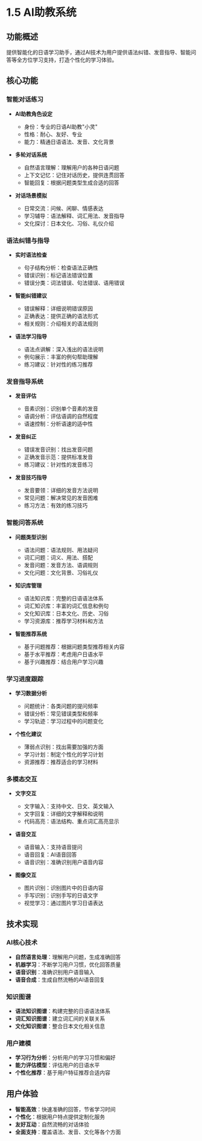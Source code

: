 # 1.5 AI助教系统

## 功能概述
提供智能化的日语学习助手，通过AI技术为用户提供语法纠错、发音指导、智能问答等全方位学习支持，打造个性化的学习体验。

## 核心功能

### 智能对话练习
- **AI助教角色设定**
  - 身份：专业的日语AI助教"小灵"
  - 性格：耐心、友好、专业
  - 能力：精通日语语法、发音、文化背景
  
- **多轮对话系统**
  - 自然语言理解：理解用户的各种日语问题
  - 上下文记忆：记住对话历史，提供连贯回答
  - 智能回复：根据问题类型生成合适的回答
  
- **对话场景模拟**
  - 日常交流：问候、闲聊、情感表达
  - 学习辅导：语法解释、词汇用法、发音指导
  - 文化探讨：日本文化、习俗、礼仪介绍

### 语法纠错与指导
- **实时语法检查**
  - 句子结构分析：检查语法正确性
  - 错误识别：标记语法错误位置
  - 错误分类：词法错误、句法错误、语用错误
  
- **智能纠错建议**
  - 错误解释：详细说明错误原因
  - 正确表达：提供正确的语法形式
  - 相关规则：介绍相关的语法规则
  
- **语法学习指导**
  - 语法点讲解：深入浅出的语法说明
  - 例句展示：丰富的例句帮助理解
  - 练习建议：针对性的练习推荐

### 发音指导系统
- **发音评估**
  - 音素识别：识别单个音素的发音
  - 语调分析：评估语调的自然程度
  - 语速控制：分析语速的适中性
  
- **发音纠正**
  - 错误发音识别：找出发音问题
  - 正确发音示范：提供标准发音
  - 练习建议：针对性的发音练习
  
- **发音技巧指导**
  - 发音要领：详细的发音方法说明
  - 常见问题：解决常见的发音困难
  - 练习方法：有效的练习技巧

### 智能问答系统
- **问题类型识别**
  - 语法问题：语法规则、用法疑问
  - 词汇问题：词义、用法、搭配
  - 发音问题：发音方法、语调规则
  - 文化问题：文化背景、习俗礼仪
  
- **知识库管理**
  - 语法知识库：完整的日语语法体系
  - 词汇知识库：丰富的词汇信息和例句
  - 文化知识库：日本文化、历史、习俗
  - 学习资源库：推荐学习材料和方法
  
- **智能推荐系统**
  - 基于问题推荐：根据问题类型推荐相关内容
  - 基于水平推荐：考虑用户日语水平
  - 基于兴趣推荐：结合用户学习兴趣

### 学习进度跟踪
- **学习数据分析**
  - 问题统计：各类问题的提问频率
  - 错误分析：常见错误类型和频率
  - 学习轨迹：学习过程中的问题变化
  
- **个性化建议**
  - 薄弱点识别：找出需要加强的方面
  - 学习计划：制定个性化的学习计划
  - 资源推荐：推荐适合的学习材料

### 多模态交互
- **文字交互**
  - 文字输入：支持中文、日文、英文输入
  - 文字回复：详细的文字解释和说明
  - 代码高亮：语法结构、重点词汇高亮显示
  
- **语音交互**
  - 语音输入：支持语音提问
  - 语音回复：AI语音回答
  - 语音识别：准确识别用户语音内容
  
- **图像交互**
  - 图片识别：识别图片中的日语内容
  - 手写识别：识别手写的日语文字
  - 视觉学习：通过图片学习日语表达

## 技术实现

### AI核心技术
- **自然语言处理**：理解用户问题，生成准确回答
- **机器学习**：不断学习用户习惯，优化回答质量
- **语音识别**：准确识别用户语音输入
- **语音合成**：生成自然流畅的AI语音回复

### 知识图谱
- **语法知识图谱**：构建完整的日语语法体系
- **词汇知识图谱**：建立词汇间的关联关系
- **文化知识图谱**：整合日本文化相关信息

### 用户建模
- **学习行为分析**：分析用户的学习习惯和偏好
- **能力评估模型**：评估用户的日语水平
- **个性化推荐**：基于用户特征推荐合适内容

## 用户体验
- **智能高效**：快速准确的回答，节省学习时间
- **个性化**：根据用户特点提供定制化服务
- **友好互动**：自然流畅的对话体验
- **全面支持**：覆盖语法、发音、文化等各个方面 